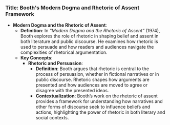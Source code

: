 ### Title: **Booth's Modern Dogma and Rhetoric of Assent Framework**
- **Modern Dogma and the Rhetoric of Assent**:
  - **Definition**: In *"Modern Dogma and the Rhetoric of Assent"* (1974), Booth explores the role of rhetoric in shaping belief and assent in both literature and public discourse. He examines how rhetoric is used to persuade and how readers and audiences navigate the complexities of rhetorical argumentation.
  - **Key Concepts**:
    - **Rhetoric and Persuasion**:
      - **Definition**: Booth argues that rhetoric is central to the process of persuasion, whether in fictional narratives or in public discourse. Rhetoric shapes how arguments are presented and how audiences are moved to agree or disagree with the presented ideas.
      - **Contextualization**: Booth’s work on the rhetoric of assent provides a framework for understanding how narratives and other forms of discourse seek to influence beliefs and actions, highlighting the power of rhetoric in both literary and social contexts.